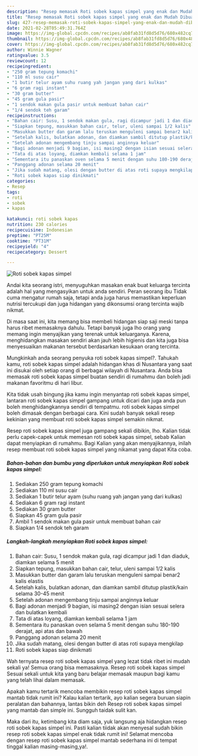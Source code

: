 ```yaml
---
description: "Resep memasak Roti sobek kapas simpel yang enak dan Mudah Dibuat"
title: "Resep memasak Roti sobek kapas simpel yang enak dan Mudah Dibuat"
slug: 427-resep-memasak-roti-sobek-kapas-simpel-yang-enak-dan-mudah-dibuat
date: 2021-02-28T05:49:31.764Z
image: https://img-global.cpcdn.com/recipes/ab8fab31fd8d5d76/680x482cq70/roti-sobek-kapas-simpel-foto-resep-utama.jpg
thumbnail: https://img-global.cpcdn.com/recipes/ab8fab31fd8d5d76/680x482cq70/roti-sobek-kapas-simpel-foto-resep-utama.jpg
cover: https://img-global.cpcdn.com/recipes/ab8fab31fd8d5d76/680x482cq70/roti-sobek-kapas-simpel-foto-resep-utama.jpg
author: Winnie Wagner
ratingvalue: 3.5
reviewcount: 12
recipeingredient:
- "250 gram tepung komachi"
- "110 ml susu cair"
- "1 butir telur ayam suhu ruang yah jangan yang dari kulkas"
- "6 gram ragi instant"
- "30 gram butter"
- "45 gram gula pasir"
- "1 sendok makan gula pasir untuk membuat bahan cair"
- "1/4 sendok teh garam"
recipeinstructions:
- "Bahan cair: Susu, 1 sendok makan gula, ragi dicampur jadi 1 dan diaduk, diamkan selama 5 menit"
- "Siapkan tepung, masukkan bahan cair, telur, uleni sampai 1/2 kalis"
- "Masukkan butter dan garam lalu teruskan menguleni sampai benar2 kalis elastis"
- "Setelah kalis, bulatkan adonan, dan diamkan sambil ditutup plastik/kain selama 30-45 menit"
- "Setelah adonan mengembang tinju sampai anginnya keluar"
- "Bagi adonan menjadi 9 bagian, isi masing2 dengan isian sesuai selera dan bulatkan kembali"
- "Tata di atas loyang, diamkan kembali selama 1 jam"
- "Sementara itu panaskan oven selama 5 menit dengan suhu 180-190 derajat, api atas dan bawah"
- "Panggang adonan selama 20 menit"
- "Jika sudah matang, olesi dengan butter di atas roti supaya mengkilap"
- "Roti sobek kapas siap dinikmati"
categories:
- Resep
tags:
- roti
- sobek
- kapas

katakunci: roti sobek kapas 
nutrition: 230 calories
recipecuisine: Indonesian
preptime: "PT25M"
cooktime: "PT31M"
recipeyield: "4"
recipecategory: Dessert

---
```



![Roti sobek kapas simpel](https://img-global.cpcdn.com/recipes/ab8fab31fd8d5d76/680x482cq70/roti-sobek-kapas-simpel-foto-resep-utama.jpg)

Andai kita seorang istri, menyuguhkan masakan enak buat keluarga tercinta adalah hal yang mengasyikan untuk anda sendiri. Peran seorang ibu Tidak cuma mengatur rumah saja, tetapi anda juga harus memastikan keperluan nutrisi tercukupi dan juga hidangan yang dikonsumsi orang tercinta wajib nikmat.

Di masa  saat ini, kita memang bisa membeli hidangan siap saji meski tanpa harus ribet memasaknya dahulu. Tetapi banyak juga lho orang yang memang ingin menyajikan yang terenak untuk keluarganya. Karena, menghidangkan masakan sendiri akan jauh lebih higienis dan kita juga bisa menyesuaikan makanan tersebut berdasarkan kesukaan orang tercinta. 



Mungkinkah anda seorang penyuka roti sobek kapas simpel?. Tahukah kamu, roti sobek kapas simpel adalah hidangan khas di Nusantara yang saat ini disukai oleh setiap orang di berbagai wilayah di Nusantara. Anda bisa memasak roti sobek kapas simpel buatan sendiri di rumahmu dan boleh jadi makanan favoritmu di hari libur.

Kita tidak usah bingung jika kamu ingin menyantap roti sobek kapas simpel, lantaran roti sobek kapas simpel gampang untuk dicari dan juga anda pun boleh menghidangkannya sendiri di tempatmu. roti sobek kapas simpel boleh dimasak dengan berbagai cara. Kini sudah banyak sekali resep kekinian yang membuat roti sobek kapas simpel semakin nikmat.

Resep roti sobek kapas simpel juga gampang sekali dibikin, lho. Kalian tidak perlu capek-capek untuk memesan roti sobek kapas simpel, sebab Kalian dapat menyiapkan di rumahmu. Bagi Kalian yang akan menyajikannya, inilah resep membuat roti sobek kapas simpel yang nikamat yang dapat Kita coba.

<!--inarticleads1-->

##### Bahan-bahan dan bumbu yang diperlukan untuk menyiapkan Roti sobek kapas simpel:

1. Sediakan 250 gram tepung komachi
1. Sediakan 110 ml susu cair
1. Sediakan 1 butir telur ayam (suhu ruang yah jangan yang dari kulkas)
1. Sediakan 6 gram ragi instant
1. Sediakan 30 gram butter
1. Siapkan 45 gram gula pasir
1. Ambil 1 sendok makan gula pasir untuk membuat bahan cair
1. Siapkan 1/4 sendok teh garam




<!--inarticleads2-->

##### Langkah-langkah menyiapkan Roti sobek kapas simpel:

1. Bahan cair: Susu, 1 sendok makan gula, ragi dicampur jadi 1 dan diaduk, diamkan selama 5 menit
1. Siapkan tepung, masukkan bahan cair, telur, uleni sampai 1/2 kalis
1. Masukkan butter dan garam lalu teruskan menguleni sampai benar2 kalis elastis
1. Setelah kalis, bulatkan adonan, dan diamkan sambil ditutup plastik/kain selama 30-45 menit
1. Setelah adonan mengembang tinju sampai anginnya keluar
1. Bagi adonan menjadi 9 bagian, isi masing2 dengan isian sesuai selera dan bulatkan kembali
1. Tata di atas loyang, diamkan kembali selama 1 jam
1. Sementara itu panaskan oven selama 5 menit dengan suhu 180-190 derajat, api atas dan bawah
1. Panggang adonan selama 20 menit
1. Jika sudah matang, olesi dengan butter di atas roti supaya mengkilap
1. Roti sobek kapas siap dinikmati




Wah ternyata resep roti sobek kapas simpel yang lezat tidak ribet ini mudah sekali ya! Semua orang bisa memasaknya. Resep roti sobek kapas simpel Sesuai sekali untuk kita yang baru belajar memasak maupun bagi kamu yang telah lihai dalam memasak.

Apakah kamu tertarik mencoba membikin resep roti sobek kapas simpel mantab tidak rumit ini? Kalau kalian tertarik, ayo kalian segera buruan siapin peralatan dan bahannya, lantas bikin deh Resep roti sobek kapas simpel yang mantab dan simple ini. Sungguh taidak sulit kan. 

Maka dari itu, ketimbang kita diam saja, yuk langsung aja hidangkan resep roti sobek kapas simpel ini. Pasti kalian tiidak akan menyesal sudah bikin resep roti sobek kapas simpel enak tidak rumit ini! Selamat mencoba dengan resep roti sobek kapas simpel mantab sederhana ini di tempat tinggal kalian masing-masing,ya!.


